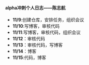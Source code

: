 #### alpha冲刺个人日志——陈志航
- **11/9**:创建仓库，安排任务，组织会议
- **11/10**:写博客，审核代码
- **11/11**:写博客，审核代码，组织会议
- **11/12**：审核代码
- **11/13**：审核代码，写博客
- **11/14**：博客
- **11/15**:代码，博客
